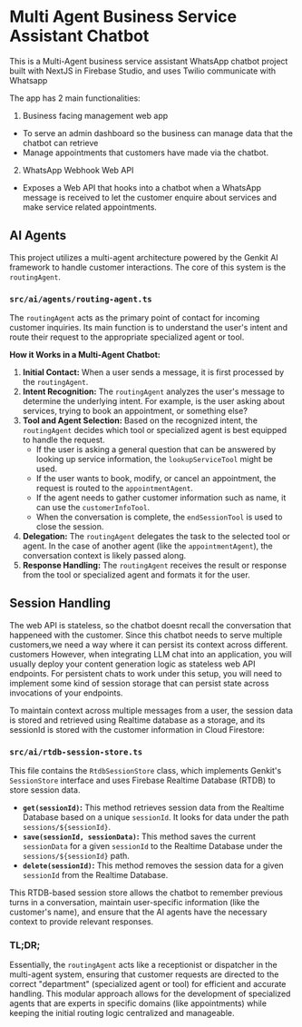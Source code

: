 # Multi Agent Business Service Assistant Chatbot

This is a Multi-Agent business service assistant WhatsApp chatbot project built with NextJS in Firebase Studio, and uses Twilio communicate with Whatsapp

The app has 2 main functionalities:

1. Business facing management web app
- To serve an admin dashboard so the business can manage data that the chatbot can retrieve
- Manage appointments that customers have made via the chatbot. 

2. WhatsApp Webhook Web API
- Exposes a Web API that hooks into a chatbot when a WhatsApp message is received to let the customer enquire about services and make service related appointments.


## AI Agents

This project utilizes a multi-agent architecture powered by the Genkit AI framework to handle customer interactions. The core of this system is the `routingAgent`.

### `src/ai/agents/routing-agent.ts`

The `routingAgent` acts as the primary point of contact for incoming customer inquiries. Its main function is to understand the user's intent and route their request to the appropriate specialized agent or tool.

**How it Works in a Multi-Agent Chatbot:**

1.  **Initial Contact:** When a user sends a message, it is first processed by the `routingAgent`.
2.  **Intent Recognition:** The `routingAgent` analyzes the user's message to determine the underlying intent. For example, is the user asking about services, trying to book an appointment, or something else?
3.  **Tool and Agent Selection:** Based on the recognized intent, the `routingAgent` decides which tool or specialized agent is best equipped to handle the request.
    *   If the user is asking a general question that can be answered by looking up service information, the `lookupServiceTool` might be used.
    *   If the user wants to book, modify, or cancel an appointment, the request is routed to the `appointmentAgent`.
    *   If the agent needs to gather customer information such as name, it can use the `customerInfoTool`.
    *   When the conversation is complete, the `endSessionTool` is used to close the session.
4.  **Delegation:** The `routingAgent` delegates the task to the selected tool or agent. In the case of another agent (like the `appointmentAgent`), the conversation context is likely passed along.
5.  **Response Handling:** The `routingAgent` receives the result or response from the tool or specialized agent and formats it for the user.

## Session Handling

The web API is stateless, so the chatbot doesnt recall the conversation that happeneed with the customer. Since this chatbot needs to serve multiple customers,we need a way where it can persist its context across different. customers
However, when integrating LLM chat into an application, you will usually deploy your content generation logic as stateless web API endpoints. For persistent chats to work under this setup, you will need to implement some kind of session storage that can persist state across invocations of your endpoints.

To maintain context across multiple messages from a user, the session data is stored and retrieved using Realtime database as a storage, and its sessionId is stored with the customer information in Cloud Firestore:

### `src/ai/rtdb-session-store.ts`

This file contains the `RtdbSessionStore` class, which implements Genkit's `SessionStore` interface and uses Firebase Realtime Database (RTDB) to store session data.

*   **`get(sessionId)`:** This method retrieves session data from the Realtime Database based on a unique `sessionId`. It looks for data under the path `sessions/${sessionId}`.
*   **`save(sessionId, sessionData)`:** This method saves the current `sessionData` for a given `sessionId` to the Realtime Database under the `sessions/${sessionId}` path.
*   **`delete(sessionId)`:** This method removes the session data for a given `sessionId` from the Realtime Database.

This RTDB-based session store allows the chatbot to remember previous turns in a conversation, maintain user-specific information (like the customer's name), and ensure that the AI agents have the necessary context to provide relevant responses.

### TL;DR; ###

Essentially, the `routingAgent` acts like a receptionist or dispatcher in the multi-agent system, ensuring that customer requests are directed to the correct "department" (specialized agent or tool) for efficient and accurate handling. This modular approach allows for the development of specialized agents that are experts in specific domains (like appointments) while keeping the initial routing logic centralized and manageable.
